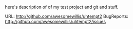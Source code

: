 here's description of of my test project and git and stuff.

URL: http://github.com/awesomewillis/uhtempt2
BugReports: http://github.com/awesomewillis/uhtempt2/issues